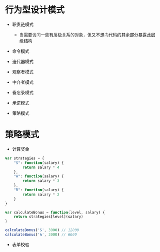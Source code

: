 # 行为型设计模式

- 职责链模式

  - 当需要访问一些有层级关系的对象，但又不想向代码的其余部分暴露此层级结构

- 命令模式
- 迭代器模式
- 观察者模式
- 中介者模式
- 备忘录模式
- 承诺模式
- 策略模式

# 策略模式

- 计算奖金

```javascript
var strategies = {
    "S": function(salary) {
        return salary * 4
    },
    "A": function(salary) {
        return salary * 3
    },
    "B": function(salary) {
        return salary * 2
    }
}

var calculateBonus = function(level, salary) {
    return strategies[level](salary)
}

calculateBonus('S', 3000) // 12000
calculateBonus('A', 3000) // 6000
```

- 表单校验
